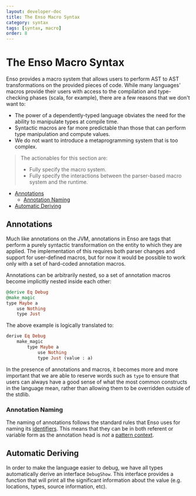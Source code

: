 ```yaml
---
layout: developer-doc
title: The Enso Macro Syntax
category: syntax
tags: [syntax, macro]
order: 8
---
```


# The Enso Macro Syntax

Enso provides a macro system that allows users to perform AST to AST
transformations on the provided pieces of code. While many languages' macros
provide their users with access to the compilation and type-checking phases
(scala, for example), there are a few reasons that we don't want to:

- The power of a dependently-typed language obviates the need for the ability to
  manipulate types at compile time.
- Syntactic macros are far more predictable than those that can perform type
  manipulation and compute values.
- We do not want to introduce a metaprogramming system that is too complex.

> The actionables for this section are:
>
> - Fully specify the macro system.
> - Fully specify the interactions between the parser-based macro system and the
>   runtime.

<!-- MarkdownTOC levels="2,3" autolink="true" -->

- [Annotations](#annotations)
  - [Annotation Naming](#annotation-naming)
- [Automatic Deriving](#automatic-deriving)

<!-- /MarkdownTOC -->

## Annotations

Much like annotations on the JVM, annotations in Enso are tags that perform a
purely syntactic transformation on the entity to which they are applied. The
implementation of this requires both parser changes and support for user-defined
macros, but for now it would be possible to work only with a set of hard-coded
annotation macros.

Annotations can be arbitrarily nested, so a set of annotation macros become
implicitly nested inside each other:

```ruby
@derive Eq Debug
@make_magic
type Maybe a
    use Nothing
    type Just
```

The above example is logically translated to:

```ruby
derive Eq Debug
    make_magic
        type Maybe a
            use Nothing
            type Just (value : a)
```

In the presence of annotations and macros, it becomes more and more important
that we are able to reserve words such as `type` to ensure that users can always
have a good sense of what the most common constructs in the language mean,
rather than allowing them to be overridden outside of the stdlib.

### Annotation Naming

The naming of annotations follows the standard rules that Enso uses for naming
its [identifiers](./naming.md#naming-constructs). This means that they can be in
both referent or variable form as the annotation head is _not_ a
[pattern context](./naming.md#pattern-contexts).

## Automatic Deriving

In order to make the language easier to debug, we have all types automatically
derive an interface `DebugShow`. This interface provides a function that will
print all the significant information about the value (e.g. locations, types,
source information, etc).

